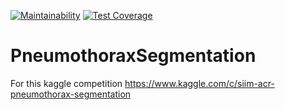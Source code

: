 [![Maintainability](https://api.codeclimate.com/v1/badges/82f058c86fe8e6b0250b/maintainability)](https://codeclimate.com/github/pennz/PneumothoraxSegmentation/maintainability)
[![Test Coverage](https://api.codeclimate.com/v1/badges/82f058c86fe8e6b0250b/test_coverage)](https://codeclimate.com/github/pennz/PneumothoraxSegmentation/test_coverage)

# PneumothoraxSegmentation
For this kaggle competition https://www.kaggle.com/c/siim-acr-pneumothorax-segmentation
